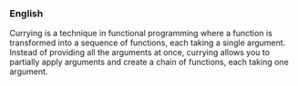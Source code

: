
### English

Currying is a technique in functional programming where a function is transformed into a sequence of functions, each taking a single argument. Instead of providing all the arguments at once, currying allows you to partially apply arguments and create a chain of functions, each taking one argument.

 
